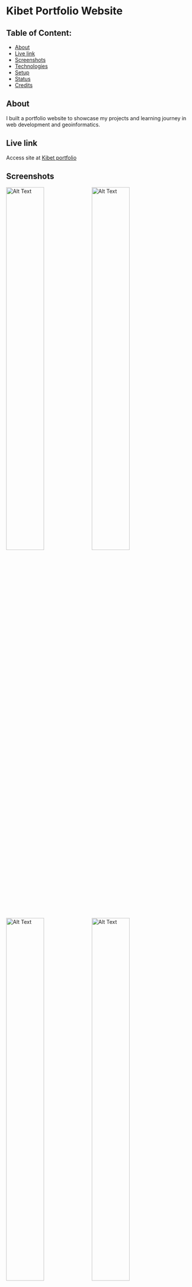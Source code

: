 # Kibet Portfolio Website





## Table of Content:

- [About](#about)
-  [Live link](#about)
- [Screenshots](#screenshots)
- [Technologies](#technologies)
- [Setup](#setup)
- [Status](#status)
- [Credits](#credits)


<!-- - [Approach](#approach) -->
<!-- - [License](#license) -->
## About

I built a portfolio website to showcase my projects and learning journey in web development and geoinformatics.
## Live link

Access site at [Kibet portfolio](https://kibetnimrod.com)

## Screenshots

<img src="https://drive.google.com/uc?export=view&id=1ZFtUmyeG6tjo0LhGp4CnzRWAq7KG_01Q" alt="Alt Text" width="45%" height="50%">  <img src="https://drive.google.com/uc?export=view&id=1vycbBTt3Evs6d0UwBhcoN93jN1JlwNf6" alt="Alt Text" width="45%" height="50%">

<img src="https://drive.google.com/uc?export=view&id=1pDRtla2L05MU1vw_-BYiFWj0VGCLKwr3" alt="Alt Text" width="45%" height="50%">  <img src="https://drive.google.com/uc?export=view&id=1_GRBBMVueIWACb1b8lwnPILs0z0ySJ2Z" alt="Alt Text" width="45%" height="50%">



## Technologies
 ![JavaScript](https://img.shields.io/badge/javascript-%23323330.svg?style=for-the-badge&logo=javascript&logoColor=%23F7DF1E)  ![React](https://img.shields.io/badge/react-%2320232a.svg?style=for-the-badge&logo=react&logoColor=%2361DAFB) ![TailwindCSS](https://img.shields.io/badge/tailwindcss-%2338B2AC.svg?style=for-the-badge&logo=tailwind-css&logoColor=white)  ![Figma](https://img.shields.io/badge/figma-%23F24E1E.svg?style=for-the-badge&logo=figma&logoColor=white) 

## Setup
- Download or clone the repository
- run `npm install`
- run `npm run dev`

<!--
 ## Approach
I adopted the `BEM` naming style for my css class names and ...
-->
## Status

 Project is  `98%` complete.

## Credits
List of contriubutors:
- [Nimrod Kibet - Front-End Developer](kibetnimrod.com)
- [Rodgers Mkolwe - Web Designer](https://dribbble.com/mkolwey)



<!-- ## License

MIT license @ [author](author.com)

-->




















